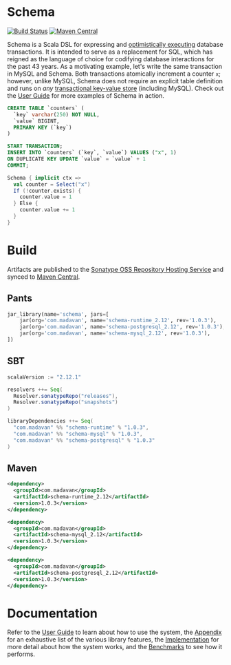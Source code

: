 # Schema
[![Build Status](https://travis-ci.org/ashwin153/schema.svg?branch=master)](https://travis-ci.org/ashwin153/schema)
[![Maven Central](https://img.shields.io/maven-central/v/com.madavan/schema-runtime_2.12.svg)]()

Schema is a Scala DSL for expressing and [optimistically executing](https://en.wikipedia.org/wiki/Optimistic_concurrency_control) database transactions. It is intended to serve as a replacement for SQL, which has reigned as the language of choice for codifying database interactions for the past 43 years. As a motivating example, let's write the same transaction in MySQL and Schema. Both transactions atomically increment a counter ```x```; however, unlike MySQL, Schema does not require an explicit table definition and runs on *any* [transactional key-value store](https://en.wikipedia.org/wiki/Key-value_database) (including MySQL). Check out the [User Guide](https://github.com/ashwin153/schema/wiki/User-Guide) for more examples of Schema in action.

```sql
CREATE TABLE `counters` (
  `key` varchar(250) NOT NULL,
  `value` BIGINT,
  PRIMARY KEY (`key`)
)

START TRANSACTION;
INSERT INTO `counters` (`key`, `value`) VALUES ("x", 1) 
ON DUPLICATE KEY UPDATE `value` = `value` + 1
COMMIT;
```

```scala
Schema { implicit ctx =>
  val counter = Select("x")
  If (!counter.exists) {
    counter.value = 1
  } Else {
    counter.value += 1
  }
}
```

# Build
Artifacts are published to the [Sonatype OSS Repository Hosting Service](https://oss.sonatype.org/index.html#nexus-search;quick~com.madavan) and synced to [Maven Central](https://search.maven.org/#search%7Cga%7C1%7Cg%3A%22com.madavan%22).

## Pants
```python
jar_library(name='schema', jars=[
    jar(org='com.madavan', name='schema-runtime_2.12', rev='1.0.3'),
    jar(org='com.madavan', name='schema-postgresql_2.12', rev='1.0.3'),
    jar(org='com.madavan', name='schema-mysql_2.12', rev='1.0.3'),
])
```

## SBT
```scala
scalaVersion := "2.12.1"

resolvers ++= Seq(
  Resolver.sonatypeRepo("releases"),
  Resolver.sonatypeRepo("snapshots")
)

libraryDependencies ++= Seq(
  "com.madavan" %% "schema-runtime" % "1.0.3",
  "com.madavan" %% "schema-mysql" % "1.0.3",
  "com.madavan" %% "schema-postgresql" % "1.0.3"
)
```

## Maven
```xml
<dependency>
  <groupId>com.madavan</groupId>
  <artifactId>schema-runtime_2.12</artifactId>
  <version>1.0.3</version>
</dependency>

<dependency>
  <groupId>com.madavan</groupId>
  <artifactId>schema-mysql_2.12</artifactId>
  <version>1.0.3</version>
</dependency>

<dependency>
  <groupId>com.madavan</groupId>
  <artifactId>schema-postgresql_2.12</artifactId>
  <version>1.0.3</version>
</dependency>
```

# Documentation
Refer to the [User Guide](https://github.com/ashwin153/schema/wiki/User-Guide) to learn about how to use the system, the [Appendix](https://github.com/ashwin153/schema/wiki/Appendix) for an exhaustive list of the various library features, the [Implementation](https://github.com/ashwin153/schema/wiki/Implementation) for more detail about how the system works, and the [Benchmarks](https://github.com/ashwin153/schema/wiki/Benchmarks) to see how it performs.
